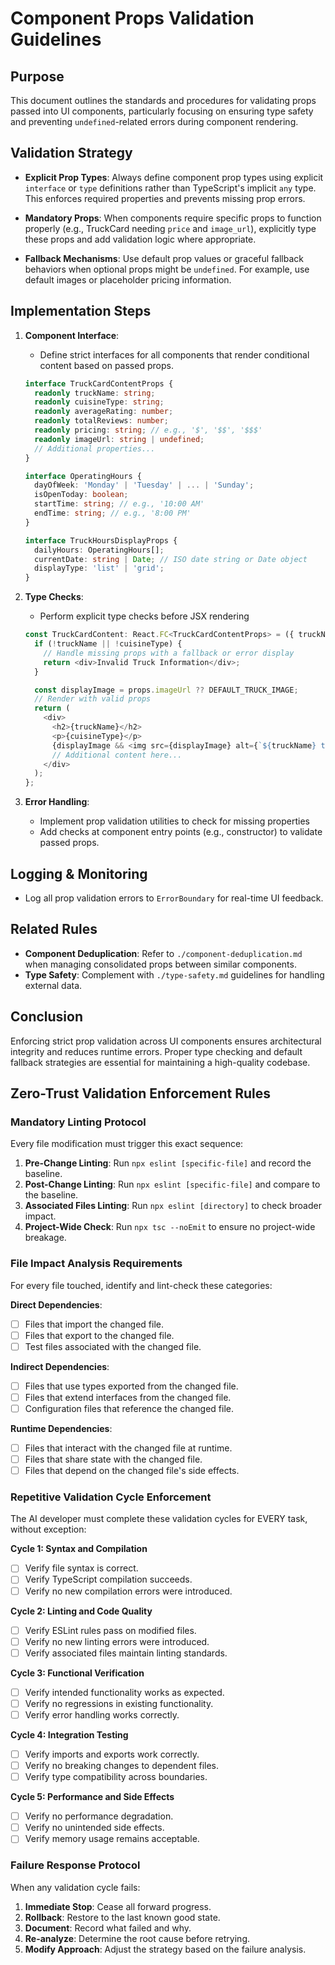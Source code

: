 # Component Props Validation Guidelines

## Purpose
This document outlines the standards and procedures for validating props passed into UI components, particularly focusing on ensuring type safety and preventing `undefined`-related errors during component rendering.

## Validation Strategy
- **Explicit Prop Types**: Always define component prop types using explicit `interface` or `type` definitions rather than TypeScript's implicit `any` type. This enforces required properties and prevents missing prop errors.

- **Mandatory Props**: When components require specific props to function properly (e.g., TruckCard needing `price` and `image_url`), explicitly type these props and add validation logic where appropriate.

- **Fallback Mechanisms**: Use default prop values or graceful fallback behaviors when optional props might be `undefined`. For example, use default images or placeholder pricing information.

## Implementation Steps
1. **Component Interface**:
   - Define strict interfaces for all components that render conditional content based on passed props.

   ```typescript
   interface TruckCardContentProps {
     readonly truckName: string;
     readonly cuisineType: string;
     readonly averageRating: number;
     readonly totalReviews: number;
     readonly pricing: string; // e.g., '$', '$$', '$$$'
     readonly imageUrl: string | undefined;
     // Additional properties...
   }

   interface OperatingHours {
     dayOfWeek: 'Monday' | 'Tuesday' | ... | 'Sunday';
     isOpenToday: boolean;
     startTime: string; // e.g., '10:00 AM'
     endTime: string; // e.g., '8:00 PM'
   }

   interface TruckHoursDisplayProps {
     dailyHours: OperatingHours[];
     currentDate: string | Date; // ISO date string or Date object
     displayType: 'list' | 'grid';
   }
   ```

2. **Type Checks**:
   - Perform explicit type checks before JSX rendering
   ```typescript
   const TruckCardContent: React.FC<TruckCardContentProps> = ({ truckName, cuisineType, ...props }) => {
     if (!truckName || !cuisineType) {
       // Handle missing props with a fallback or error display
       return <div>Invalid Truck Information</div>;
     }

     const displayImage = props.imageUrl ?? DEFAULT_TRUCK_IMAGE;
     // Render with valid props
     return (
       <div>
         <h2>{truckName}</h2>
         <p>{cuisineType}</p>
         {displayImage && <img src={displayImage} alt={`${truckName} truck`} />}
         // Additional content here...
       </div>
     );
   };
   ```

3. **Error Handling**:
   - Implement prop validation utilities to check for missing properties
   - Add checks at component entry points (e.g., constructor) to validate passed props.

## Logging & Monitoring
- Log all prop validation errors to `ErrorBoundary` for real-time UI feedback.

## Related Rules
- **Component Deduplication**: Refer to `./component-deduplication.md` when managing consolidated props between similar components.
- **Type Safety**: Complement with `./type-safety.md` guidelines for handling external data.

## Conclusion
Enforcing strict prop validation across UI components ensures architectural integrity and reduces runtime errors. Proper type checking and default fallback strategies are essential for maintaining a high-quality codebase.

## Zero-Trust Validation Enforcement Rules

### Mandatory Linting Protocol

Every file modification must trigger this exact sequence:

1.  **Pre-Change Linting**: Run `npx eslint [specific-file]` and record the baseline.
2.  **Post-Change Linting**: Run `npx eslint [specific-file]` and compare to the baseline.
3.  **Associated Files Linting**: Run `npx eslint [directory]` to check broader impact.
4.  **Project-Wide Check**: Run `npx tsc --noEmit` to ensure no project-wide breakage.

### File Impact Analysis Requirements

For every file touched, identify and lint-check these categories:

**Direct Dependencies**:
- [ ] Files that import the changed file.
- [ ] Files that export to the changed file.
- [ ] Test files associated with the changed file.

**Indirect Dependencies**:
- [ ] Files that use types exported from the changed file.
- [ ] Files that extend interfaces from the changed file.
- [ ] Configuration files that reference the changed file.

**Runtime Dependencies**:
- [ ] Files that interact with the changed file at runtime.
- [ ] Files that share state with the changed file.
- [ ] Files that depend on the changed file's side effects.

### Repetitive Validation Cycle Enforcement

The AI developer must complete these validation cycles for EVERY task, without exception:

**Cycle 1: Syntax and Compilation**
- [ ] Verify file syntax is correct.
- [ ] Verify TypeScript compilation succeeds.
- [ ] Verify no new compilation errors were introduced.

**Cycle 2: Linting and Code Quality**
- [ ] Verify ESLint rules pass on modified files.
- [ ] Verify no new linting errors were introduced.
- [ ] Verify associated files maintain linting standards.

**Cycle 3: Functional Verification**
- [ ] Verify intended functionality works as expected.
- [ ] Verify no regressions in existing functionality.
- [ ] Verify error handling works correctly.

**Cycle 4: Integration Testing**
- [ ] Verify imports and exports work correctly.
- [ ] Verify no breaking changes to dependent files.
- [ ] Verify type compatibility across boundaries.

**Cycle 5: Performance and Side Effects**
- [ ] Verify no performance degradation.
- [ ] Verify no unintended side effects.
- [ ] Verify memory usage remains acceptable.

### Failure Response Protocol

When any validation cycle fails:

1.  **Immediate Stop**: Cease all forward progress.
2.  **Rollback**: Restore to the last known good state.
3.  **Document**: Record what failed and why.
4.  **Re-analyze**: Determine the root cause before retrying.
5.  **Modify Approach**: Adjust the strategy based on the failure analysis.